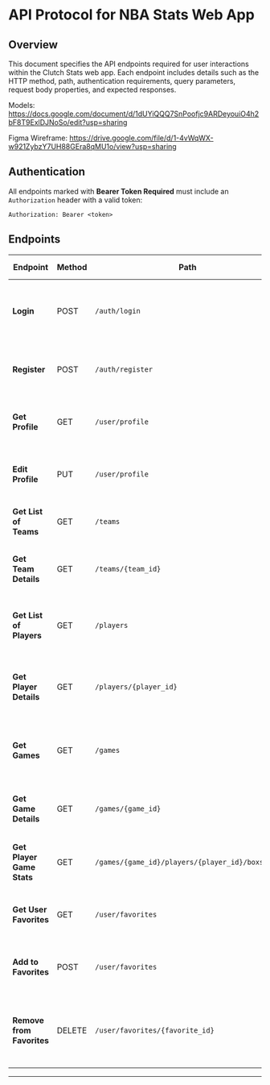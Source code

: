 # API Protocol for NBA Stats Web App

## Overview
This document specifies the API endpoints required for user interactions within the Clutch Stats web app. Each endpoint includes details such as the HTTP method, path, authentication requirements, query parameters, request body properties, and expected responses.

Models: https://docs.google.com/document/d/1dUYiQQQ7SnPoofjc9ARDeyouiO4h2bF8T9ExlDJNoSo/edit?usp=sharing

Figma Wireframe: https://drive.google.com/file/d/1-4vWqWX-w921ZybzY7UH88GEra8qMU1o/view?usp=sharing

## Authentication
All endpoints marked with **Bearer Token Required** must include an `Authorization` header with a valid token:
```
Authorization: Bearer <token>
```

## Endpoints

| Endpoint | Method | Path | Auth Required | Query Params | Body Properties | Response Codes |
|----------|--------|------|---------------|--------------|----------------|----------------|
| **Login** | POST | `/auth/login` | No | None | `email` (required, string), `password` (required, string) | `200 OK`: Token returned, `401 Unauthorized`: Invalid credentials |
| **Register** | POST | `/auth/register` | No | None | `username` (required, string), `email` (required, string), `password` (required, string) | `201 Created`: Account created, `400 Bad Request`: Invalid input |
| **Get Profile** | GET | `/user/profile` | Yes | None | None | `200 OK`: User profile data, `401 Unauthorized`: Invalid token |
| **Edit Profile** | PUT | `/user/profile` | Yes | None | `username` (optional, string, max length: 50), `email` (optional, string, must be valid email) | `200 OK`: Profile updated, `400 Bad Request`: Invalid input |
| **Get List of Teams** | GET | `/teams` | No | `conference` (optional, string: "East"/"West") | None | `200 OK`: List of teams |
| **Get Team Details** | GET | `/teams/{team_id}` | No | None | None | `200 OK`: Team details, `404 Not Found`: Team not found |
| **Get List of Players** | GET | `/players` | No | `team_id` (optional, string), `position` (optional, string) | None | `200 OK`: List of players |
| **Get Player Details** | GET | `/players/{player_id}` | No | None | None | `200 OK`: Player details, `404 Not Found`: Player not found |
| **Get Games** | GET | `/games` | No | `date` (optional, string, format: YYYY-MM-DD), `team_id` (optional, string) | None | `200 OK`: Game schedule and results |
| **Get Game Details** | GET | `/games/{game_id}` | No | None | None | `200 OK`: Game details, `404 Not Found`: Game not found |
| **Get Player Game Stats** | GET | `/games/{game_id}/players/{player_id}/boxscore` | No | None | None | `200 OK`: Player game stats, `404 Not Found`: Stats not found |
| **Get User Favorites** | GET | `/user/favorites` | Yes | None | None | `200 OK`: List of favorites, `401 Unauthorized`: Invalid token |
| **Add to Favorites** | POST | `/user/favorites` | Yes | None | `type` (required, string: "team"/"player"/"game"), `id` (required, string) | `201 Created`: Added to favorites, `400 Bad Request`: Invalid input |
| **Remove from Favorites** | DELETE | `/user/favorites/{favorite_id}` | Yes | None | None | `200 OK`: Removed from favorites, `404 Not Found`: Favorite not found |

---
